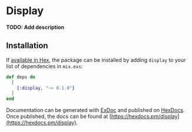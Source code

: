 # Display

**TODO: Add description**

## Installation

If [available in Hex](https://hex.pm/docs/publish), the package can be installed
by adding `display` to your list of dependencies in `mix.exs`:

```elixir
def deps do
  [
    {:display, "~> 0.1.0"}
  ]
end
```

Documentation can be generated with [ExDoc](https://github.com/elixir-lang/ex_doc)
and published on [HexDocs](https://hexdocs.pm). Once published, the docs can
be found at [https://hexdocs.pm/display](https://hexdocs.pm/display).

